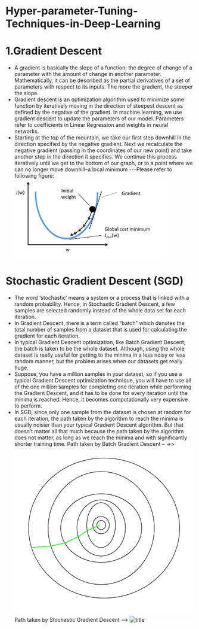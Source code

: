# Hyper-parameter-Tuning-Techniques-in-Deep-Learning
# 1.Gradient Descent
  * A gradient is basically the slope of a function; the degree of change of a parameter with the amount of change in another parameter. Mathematically, it can be described as the partial derivatives of a set of parameters with respect to its inputs. The more the gradient, the steeper the slope.
  * Gradient descent is an optimization algorithm used to minimize some function by iteratively moving in the direction of steepest descent as defined by the negative of the gradient. In machine learning, we use gradient descent to update the parameters of our model. Parameters refer to coefficients in Linear Regression and weights in neural networks.
  * Starting at the top of the mountain, we take our first step downhill in the direction specified by the negative gradient. Next we recalculate the negative gradient (passing in the coordinates of our new point) and take another step in the direction it specifies. We continue this process iteratively until we get to the bottom of our graph, or to a point where we can no longer move downhill–a local minimum ---Please refer to following figure:
      ![title](gd.png)
 
 # Stochastic Gradient Descent (SGD)
   * The word ‘stochastic‘ means a system or a process that is linked with a random probability. Hence, in Stochastic Gradient Descent, a few samples are selected randomly instead of the whole data set for each iteration.
   * In Gradient Descent, there is a term called “batch” which denotes the total number of samples from a dataset that is used for calculating the gradient for each iteration.
   *  In typical Gradient Descent optimization, like Batch Gradient Descent, the batch is taken to be the whole dataset. Although, using the whole dataset is really useful for getting to the minima in a less noisy or less random manner, but the problem arises when our datasets get really huge.
   * Suppose, you have a million samples in your dataset, so if you use a typical Gradient Descent optimization technique, you will have to use all of the one million samples for completing one iteration while performing the Gradient Descent, and it has to be done for every iteration until the minima is reached. Hence, it becomes computationally very expensive to perform.
   * In SGD, since only one sample from the dataset is chosen at random for each iteration, the path taken by the algorithm to reach the minima is usually noisier than your typical Gradient Descent algorithm. But that doesn’t matter all that much because the path taken by the algorithm does not matter, as long as we reach the minima and with significantly shorter training time.
   Path taken by Batch Gradient Descent – ->>  ![title](gdp.png)
   Path taken by Stochastic Gradient Descent –> ![title](gsd-1.png)
   
           
    
  
